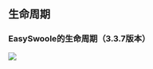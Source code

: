 ## 生命周期

### EasySwoole的生命周期（3.3.7版本）

![](E:\GongZuoQu\ZhiShiKu\TuPian\FuWuDuan\PHP\easyswoole_lifecycle.png)

